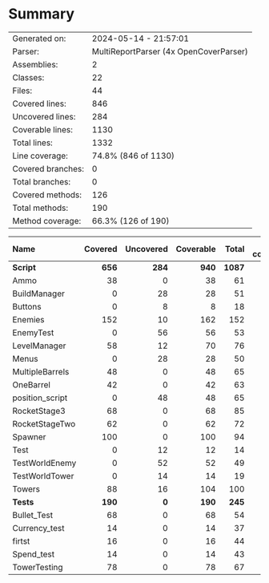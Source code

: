 ﻿# Summary
|||
|:---|:---|
| Generated on: | 2024-05-14 - 21:57:01 |
| Parser: | MultiReportParser (4x OpenCoverParser) |
| Assemblies: | 2 |
| Classes: | 22 |
| Files: | 44 |
| Covered lines: | 846 |
| Uncovered lines: | 284 |
| Coverable lines: | 1130 |
| Total lines: | 1332 |
| Line coverage: | 74.8% (846 of 1130) |
| Covered branches: | 0 |
| Total branches: | 0 |
| Covered methods: | 126 |
| Total methods: | 190 |
| Method coverage: | 66.3% (126 of 190) |

|**Name**|**Covered**|**Uncovered**|**Coverable**|**Total**|**Line coverage**|**Covered**|**Total**|**Branch coverage**|**Covered**|**Total**|**Method coverage**|
|:---|---:|---:|---:|---:|---:|---:|---:|---:|---:|---:|---:|
|**Script**|**656**|**284**|**940**|**1087**|**69.7%**|**0**|**0**|****|**106**|**170**|**62.3%**|
|Ammo|38|0|38|61|100%|0|0||2|2|100%|
|BuildManager|0|28|28|51|0%|0|0||0|12|0%|
|Buttons|0|8|8|18|0%|0|0||0|4|0%|
|Enemies|152|10|162|152|93.8%|0|0||16|16|100%|
|EnemyTest|0|56|56|53|0%|0|0||0|10|0%|
|LevelManager|58|12|70|76|82.8%|0|0||12|12|100%|
|Menus|0|28|28|50|0%|0|0||0|12|0%|
|MultipleBarrels|48|0|48|65|100%|0|0||6|6|100%|
|OneBarrel|42|0|42|63|100%|0|0||8|8|100%|
|position_script|0|48|48|65|0%|0|0||0|10|0%|
|RocketStage3|68|0|68|85|100%|0|0||6|6|100%|
|RocketStageTwo|62|0|62|72|100%|0|0||8|8|100%|
|Spawner|100|0|100|94|100%|0|0||20|20|100%|
|Test|0|12|12|14|0%|0|0||0|2|0%|
|TestWorldEnemy|0|52|52|49|0%|0|0||0|10|0%|
|TestWorldTower|0|14|14|19|0%|0|0||0|2|0%|
|Towers|88|16|104|100|84.6%|0|0||28|30|93.3%|
|**Tests**|**190**|**0**|**190**|**245**|**100%**|**0**|**0**|****|**20**|**20**|**100%**|
|Bullet_Test|68|0|68|54|100%|0|0||4|4|100%|
|Currency_test|14|0|14|37|100%|0|0||2|2|100%|
|firtst|16|0|16|44|100%|0|0||2|2|100%|
|Spend_test|14|0|14|43|100%|0|0||2|2|100%|
|TowerTesting|78|0|78|67|100%|0|0||10|10|100%|
